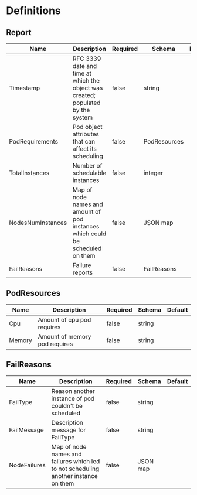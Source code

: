 # Definitions

## Report

| Name              | Description                                                                     | Required | Schema       | Default |
|-------------------|---------------------------------------------------------------------------------|----------|--------------|---------|
| Timestamp         | RFC 3339 date and time at which the object was created; populated by the system | false    | string       |         |
| PodRequirements   | Pod object attributes that can affect its scheduling                            | false    | PodResources |         |
| TotalInstances    | Number of schedulable instances                                                 | false    | integer      |         |
| NodesNumInstances | Map of node names and amount of pod instances which could be scheduled on them  | false    | JSON map     |         |
| FailReasons       | Failure reports                                                                 | false    | FailReasons  |         |

## PodResources

| Name   | Description                   | Required | Schema | Default |
|--------|-------------------------------|----------|--------|---------|
| Cpu    | Amount of cpu pod requires    | false    | string |         |
| Memory | Amount of memory pod requires | false    | string |         |

## FailReasons

| Name         | Description                                                                         | Required | Schema   | Default |
|--------------|-------------------------------------------------------------------------------------|----------|----------|---------|
| FailType     | Reason another instance of pod couldn't be scheduled                                | false    | string   |         |
| FailMessage  | Description message for FailType                                                    | false    | string   |         |
| NodeFailures | Map of node names and failures which led to not scheduling another instance on them | false    | JSON map |         |
